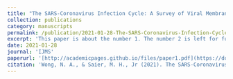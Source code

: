 ```yaml
---
title: "The SARS-Coronavirus Infection Cycle: A Survey of Viral Membrane Proteins, Their Functional Interactions and Pathogenesis"
collection: publications
category: manuscripts
permalink: /publication/2021-01-28-The-SARS-Coronavirus-Infection-Cycle-A-Survey-of-Viral-Membrane-Proteins-Their-Functional-Interactions-and-Pathogenesis.md
excerpt: 'This paper is about the number 1. The number 2 is left for future work.'
date: 2021-01-28
journal: 'IJMS'
paperurl: '[http://academicpages.github.io/files/paper1.pdf](https://doi.org/10.3390/ijms22031308)'
citation: 'Wong, N. A., & Saier, M. H., Jr (2021). The SARS-Coronavirus Infection Cycle: A Survey of Viral Membrane Proteins, Their Functional Interactions and Pathogenesis. International journal of molecular sciences, 22(3), 1308.'
---
```


